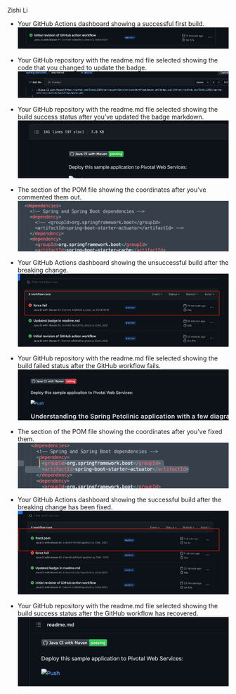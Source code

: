 
Zishi Li  
- Your GitHub Actions dashboard showing a successful first build.  
 ![Screen Capture #1](images/Picture1.png)
 
 - Your GitHub repository with the readme.md file selected showing the code that you changed to update the badge.  
 ![Screen Capture #1](images/Picture2.png)
 
 - Your GitHub repository with the readme.md file selected showing the build success status after you’ve updated the badge markdown.  
 ![Screen Capture #1](images/Picture3.png)
 
 - The section of the POM file showing the coordinates after you’ve commented them out.  
 ![Screen Capture #1](images/Picture4.png)
 
 - Your GitHub Actions dashboard showing the unsuccessful build after the breaking change.  
 ![Screen Capture #1](images/Picture5.png)

 - Your GitHub repository with the readme.md file selected showing the build failed status after the GitHub workflow fails.    
 ![Screen Capture #1](images/Picture6.png)
 
 - The section of the POM file showing the coordinates after you’ve fixed them.  
 ![Screen Capture #1](images/Picture7.png)
 
 - Your GitHub Actions dashboard showing the successful build after the breaking change has been fixed.  
 ![Screen Capture #1](images/Picture8.png)
 
 - Your GitHub repository with the readme.md file selected showing the build success status after the GitHub workflow has recovered.  
 ![Screen Capture #1](images/Picture9.png)
 

